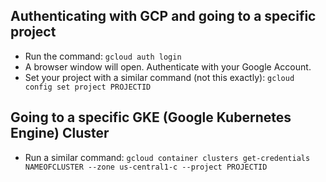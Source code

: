 ## Authenticating with GCP and going to a specific project
- Run the command: `gcloud auth login`
- A browser window will open. Authenticate with your Google Account.
- Set your project with a similar command (not this exactly): `gcloud config set project PROJECTID`
## Going to a specific GKE (Google Kubernetes Engine) Cluster
- Run a similar command: `gcloud container clusters get-credentials NAMEOFCLUSTER --zone us-central1-c --project PROJECTID` 